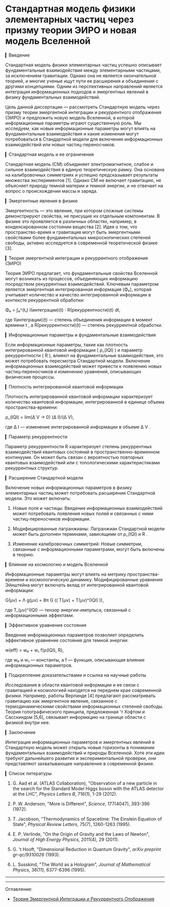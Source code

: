 # Стандартная модель физики элементарных частиц через призму теории ЭИРО и новая модель Вселенной

▎Введение

Стандартная модель физики элементарных частиц успешно описывает фундаментальные взаимодействия между элементарными частицами, за исключением гравитации. Однако она не является окончательной теорией, и многие ученые ищут пути ее расширения и объединения с другими концепциями. Одним из перспективных направлений является интеграция информационных подходов и эмергентных явлений в физику фундаментальных взаимодействий.

Цель данной диссертации — рассмотреть Стандартную модель через призму теории эмергентной интеграции и рекуррентного отображения (ЭИРО) и предложить новую модель Вселенной, в которой информационные параметры играют существенную роль. Мы исследуем, как новые информационные параметры могут влиять на фундаментальные взаимодействия и какие изменения могут потребоваться в Стандартной модели для включения информационных взаимодействий или новых частиц-переносчиков.

▎Стандартная модель и ее ограничения

Стандартная модель (СМ) объединяет электромагнитное, слабое и сильное взаимодействия в единую теоретическую рамку. Она основана на калибровочных симметриях и успешно предсказывает результаты множества экспериментов [1]. Однако СМ не включает гравитацию, не объясняет природу темной материи и темной энергии, и не отвечает на вопрос о происхождении массы и заряда.

▎Эмергентные явления в физике

Эмергентность — это явление, при котором сложные системы демонстрируют свойства, не присущие их отдельным компонентам. В физике это проявляется в различных областях, например, в конденсированном состоянии вещества [2]. Идея о том, что пространство-время и гравитация могут быть эмергентными свойствами более фундаментальных микроскопических степеней свободы, активно исследуется в современной теоретической физике [3].

▎Теория эмергентной интеграции и рекуррентного отображения (ЭИРО)

Теория ЭИРО предлагает, что фундаментальные свойства Вселенной могут возникать из процессов, объединяющих информацию посредством рекуррентных взаимодействий. Ключевым параметром является эмергентная интегрированная информация (Φₑ), которая учитывает количество и качество интегрированной информации в контексте рекуррентной обработки:

 Φₑ = ∫₀^(t₁) I(интеграции)(t) ⋅ R(рекуррентности)(t)   dt, 

где  I(интеграции)(t)  — степень объединения информации в момент времени  t , а  R(рекуррентности)(t)  — степень рекуррентной обработки.

▎Информационные параметры и фундаментальные взаимодействия

Если информационные параметры, такие как плотность интегрированной квантовой информации ( ρ_(IQI) ) и параметр рекуррентности ( R ), влияют на фундаментальные взаимодействия, это может потребовать пересмотра Стандартной модели. Включение информационных взаимодействий может привести к появлению новых частиц-переносчиков и изменению уравнений, описывающих физические процессы.

▎Плотность интегрированной квантовой информации

Плотность интегрированной квантовой информации характеризует количество квантовой информации, интегрированной в единице объема пространства-времени:

 ρ_(IQI) = lim(Δ V → 0) (Δ I)/(Δ V), 

где  Δ I  — изменение интегрированной информации в объеме  Δ V .

▎Параметр рекуррентности

Параметр рекуррентности  R  характеризует степень рекуррентных взаимодействий квантовых состояний в пространственно-временном континууме. Он может быть связан с вероятностью повторных квантовых взаимодействий или с топологическими характеристиками рекуррентных структур.

▎Расширение Стандартной модели

Включение новых информационных параметров в физику элементарных частиц может потребовать расширения Стандартной модели. Это может включать:

1. Новые поля и частицы: Введение информационных взаимодействий может потребовать появления новых полей и связанных с ними частиц-переносчиков информации.

2. Модифицированные лагранжианы: Лагранжиан Стандартной модели может быть дополнен терминами, зависящими от  ρ_(IQI)  и  R .

3. Изменение калибровочных симметрий: Новые симметрии, связанные с информационными параметрами, могут быть включены в теорию.

▎Влияние на космологию и модель Вселенной

Информационные параметры могут влиять на метрику пространства-времени и космологическую динамику. Модифицированные уравнения Эйнштейна могут включать вклад от интегрированной квантовой информации:

 G(μν) + Λ g(μν) = 8π G (( T(μν) + T(μν)^(IQI) )), 

где  T_(μν)^(IQI)  — тензор энергии-импульса, связанный с информационными эффектами.

▎Эффективное уравнение состояния

Введение информационных параметров позволяет определить эффективное уравнение состояния для темной энергии:

 w(eff) = w₀ + w₁ f(ρ(IQI), R), 

где  w₀  и  w₁  — константы, а  f  — функция, описывающая влияние информационных параметров.

▎Подкрепление доказательствами и ссылка на научные работы

Исследования в области квантовой информации и ее связи с гравитацией и космологией находятся на переднем крае современной физики. Например, работы Верлинде [4] предлагают рассматривать гравитацию как эмергентное явление, связанное с термодинамическими свойствами информационных степеней свободы. Теория голографического принципа, предложенная 'т Хофтом и Сасскиндом [5,6], связывает информацию на границе области с физикой внутри нее.

▎Заключение

Интеграция информационных параметров и эмергентных явлений в Стандартную модель может открыть новые горизонты в понимании фундаментальных взаимодействий и природы Вселенной. Хотя эти идеи требуют дальнейшего развития и экспериментальной проверки, они представляют захватывающее направление в современной физике.

▎Список литературы

1. G. Aad et al. (ATLAS Collaboration), "Observation of a new particle in the search for the Standard Model Higgs boson with the ATLAS detector at the LHC", *Physics Letters B*, 716(1), 1-29 (2012).

2. P. W. Anderson, "More is Different", *Science*, 177(4047), 393-396 (1972).

3. T. Jacobson, "Thermodynamics of Spacetime: The Einstein Equation of State", *Physical Review Letters*, 75(7), 1260-1263 (1995).

4. E. P. Verlinde, "On the Origin of Gravity and the Laws of Newton", *Journal of High Energy Physics*, 2011(4), 29 (2011).

5. G. 't Hooft, "Dimensional Reduction in Quantum Gravity", *arXiv preprint gr-qc/9310026* (1993).

6. L. Susskind, "The World as a Hologram", *Journal of Mathematical Physics*, 36(11), 6377-6396 (1995).

---

---


Оглавление: 

- [Теория Эмергентной Интеграции и Рекуррентного Отображения](/README.md)
